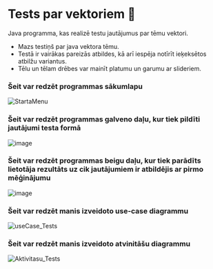 # Tests par vektoriem :floppy_disk:
Java programma, kas realizē testu jautājumus par tēmu vektori.

- Mazs testiņš par java vektora tēmu.
- Testā ir vairākas pareizās atbildes, kā arī iespēja notīrīt ieķeksētos atbilžu variantus.
- Tēlu un tēlam drēbes var mainīt platumu un garumu ar slideriem.

### **Šeit var redzēt programmas sākumlapu**
![StartaMenu](https://github.com/AdriansSkola/Vektori_Eksamens/assets/165994360/8b395300-8533-4c4e-b622-ef572cb618b2)

### **Šeit var redzēt programmas galveno daļu, kur tiek pildīti jautājumi testa formā**
![image](https://github.com/AdriansSkola/Vektori_Eksamens/assets/165994360/b01c74cf-4d27-4220-a8b2-ad6db5ebf545)

### **Šeit var redzēt programmas beigu daļu, kur tiek parādīts lietotāja rezultāts uz cik jautājumiem ir atbildējis ar pirmo mēģinājumu**
![image](https://github.com/AdriansSkola/Vektori_Eksamens/assets/165994360/5e2e7499-da3e-455c-a90f-aae82d5b3094)

### **Šeit var redzēt manis izveidoto use-case diagrammu**
![useCase_Tests](https://github.com/AdriansSkola/Vektori_Eksamens/assets/165994360/44280975-b9f1-42f9-8546-1d6cd9e1026a)

### **Šeit var redzēt manis izveidoto atvinitāšu diagrammu**
![Aktivitasu_Tests](https://github.com/AdriansSkola/Vektori_Eksamens/assets/165994360/a395e145-344f-4bab-b736-6d22cd6e5dd9)
